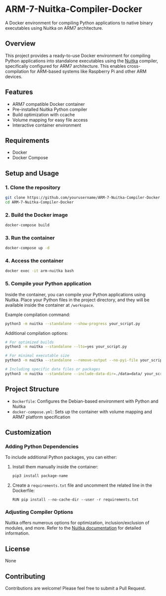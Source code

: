 # ARM-7-Nuitka-Compiler-Docker

A Docker environment for compiling Python applications to native binary executables using Nuitka on ARM7 architecture.

## Overview

This project provides a ready-to-use Docker environment for compiling Python applications into standalone executables using the [Nuitka](https://nuitka.net/) compiler, specifically configured for ARM7 architecture. This enables cross-compilation for ARM-based systems like Raspberry Pi and other ARM devices.

## Features

- ARM7 compatible Docker container
- Pre-installed Nuitka Python compiler
- Build optimization with ccache
- Volume mapping for easy file access
- Interactive container environment

## Requirements

- Docker
- Docker Compose

## Setup and Usage

### 1. Clone the repository

```bash
git clone https://github.com/yourusername/ARM-7-Nuitka-Compiler-Docker.git
cd ARM-7-Nuitka-Compiler-Docker
```

### 2. Build the Docker image

```bash
docker-compose build
```

### 3. Run the container

```bash
docker-compose up -d
```

### 4. Access the container

```bash
docker exec -it arm-nuitka bash
```

### 5. Compile your Python application

Inside the container, you can compile your Python applications using Nuitka. Place your Python files in the project directory, and they will be available inside the container at `/workspace`.

Example compilation command:

```bash
python3 -m nuitka --standalone --show-progress your_script.py
```

Additional compilation options:

```bash
# For optimized builds
python3 -m nuitka --standalone --lto=yes your_script.py

# For minimal executable size
python3 -m nuitka --standalone --remove-output --no-pyi-file your_script.py

# Including specific data files or packages
python3 -m nuitka --standalone --include-data-dir=./data=data/ your_script.py
```

## Project Structure

- `Dockerfile`: Configures the Debian-based environment with Python and Nuitka
- `docker-compose.yml`: Sets up the container with volume mapping and ARM7 platform specification

## Customization

### Adding Python Dependencies

To include additional Python packages, you can either:

1. Install them manually inside the container:
   ```bash
   pip3 install package-name
   ```

2. Create a `requirements.txt` file and uncomment the related line in the Dockerfile:
   ```
   RUN pip install --no-cache-dir --user -r requirements.txt
   ```

### Adjusting Compiler Options

Nuitka offers numerous options for optimization, inclusion/exclusion of modules, and more. Refer to the [Nuitka documentation](https://nuitka.net/doc/user-manual.html) for detailed information.

## License

None

## Contributing

Contributions are welcome! Please feel free to submit a Pull Request.